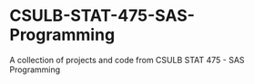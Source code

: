 # CSULB-STAT-475-SAS-Programming
A collection of projects and code from CSULB STAT 475 - SAS Programming
